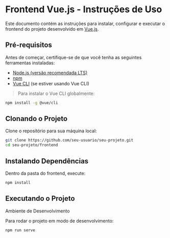#  Frontend Vue.js - Instruções de Uso

Este documento contém as instruções para instalar, configurar e executar o frontend do projeto desenvolvido em [Vue.js](https://vuejs.org/).

## Pré-requisitos

Antes de começar, certifique-se de que você tenha as seguintes ferramentas instaladas:

- [Node.js (versão recomendada LTS)](https://nodejs.org/)
- [npm](https://www.npmjs.com/) 
- [Vue CLI](https://cli.vuejs.org/) (se estiver usando Vue CLI)  


> Para instalar o Vue CLI globalmente:
```bash
npm install -g @vue/cli
```
##  Clonando o Projeto

Clone o repositório para sua máquina local:

```bash
git clone https://github.com/seu-usuario/seu-projeto.git
cd seu-projeto/frontend
```

## Instalando Dependências

Dentro da pasta do frontend, execute:
```bash
npm install
```

## Executando o Projeto
Ambiente de Desenvolvimento

Para rodar o projeto em modo de desenvolvimento:
```bash
npm run serve
```





